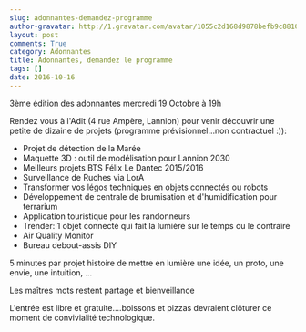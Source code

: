 ```yaml
---
slug: adonnantes-demandez-programme
author-gravatar: http://1.gravatar.com/avatar/1055c2d168d9878befb9c8810eda96dc?s=96&d=mm&r=g
layout: post
comments: True
category: Adonnantes
title: Adonnantes, demandez le programme
tags: []
date: 2016-10-16
---
```

3ème édition des adonnantes mercredi 19 Octobre à 19h

Rendez vous à l'Adit (4 rue Ampère, Lannion) pour venir découvrir une petite
de dizaine de projets (programme prévisionnel…non contractuel :)):

  * Projet de détection de la Marée
  * Maquette 3D : outil de modélisation pour Lannion 2030
  * Meilleurs projets BTS Félix Le Dantec 2015/2016
  * Surveillance de Ruches via LorA
  * Transformer vos légos techniques en objets connectés ou robots
  * Développement de centrale de brumisation et d'humidification pour terrarium
  * Application touristique pour les randonneurs
  * Trender: 1 objet connecté qui fait la lumière sur le temps ou le contraire
  * Air Quality Monitor
  * Bureau debout-assis DIY

5 minutes par projet histoire de mettre en lumière une idée, un proto, une
envie, une intuition, …

Les maîtres mots restent partage et bienveillance

L'entrée est libre et gratuite….boissons et pizzas devraient clôturer ce
moment de convivialité technologique.




